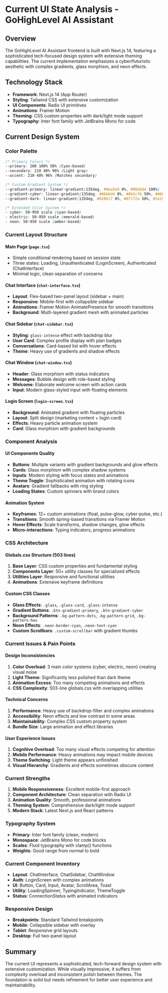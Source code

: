 # Current UI State Analysis - GoHighLevel AI Assistant

## Overview
The GoHighLevel AI Assistant frontend is built with Next.js 14, featuring a sophisticated tech-focused design system with extensive theming capabilities. The current implementation emphasizes a cyber/futuristic aesthetic with complex gradients, glass morphism, and neon effects.

## Technology Stack
- **Framework**: Next.js 14 (App Router)
- **Styling**: Tailwind CSS with extensive customization
- **UI Components**: Radix UI primitives
- **Animations**: Framer Motion
- **Theming**: CSS custom properties with dark/light mode support
- **Typography**: Inter font family with JetBrains Mono for code

## Current Design System

### Color Palette
```css
/* Primary Colors */
--primary: 200 100% 50% (Cyan-based)
--secondary: 210 40% 96% (Light gray)
--accent: 210 40% 96% (Matches secondary)

/* Custom Gradient System */
--gradient-primary: linear-gradient(135deg, #0ea5e9 0%, #06b6d4 100%)
--gradient-cyber: linear-gradient(135deg, #06b6d4 0%, #8b5cf6 50%, #06b6d4 100%)
--gradient-dark: linear-gradient(135deg, #020617 0%, #0f172a 50%, #1e293b 100%)

/* Extended Color System */
- cyber: 50-950 scale (cyan-based)
- electric: 50-950 scale (emerald-based)
- neon: 50-950 scale (amber-based)
```

### Current Layout Structure

#### Main Page (`page.tsx`)
- Simple conditional rendering based on session state
- Three states: Loading, Unauthenticated (LoginScreen), Authenticated (ChatInterface)
- Minimal logic, clean separation of concerns

#### Chat Interface (`chat-interface.tsx`)
- **Layout**: Flex-based two-panel layout (sidebar + main)
- **Responsive**: Mobile-first with collapsible sidebar
- **Animations**: Framer Motion AnimatePresence for smooth transitions
- **Background**: Multi-layered gradient mesh with animated particles

#### Chat Sidebar (`chat-sidebar.tsx`)
- **Styling**: `glass-intense` effect with backdrop blur
- **User Card**: Complex profile display with plan badges
- **Conversations**: Card-based list with hover effects
- **Theme**: Heavy use of gradients and shadow effects

#### Chat Window (`chat-window.tsx`)
- **Header**: Glass morphism with status indicators
- **Messages**: Bubble design with role-based styling
- **Welcome**: Elaborate welcome screen with action cards
- **Input**: Modern glass-styled input with floating elements

#### Login Screen (`login-screen.tsx`)
- **Background**: Animated gradient with floating particles
- **Layout**: Split design (marketing content + login card)
- **Effects**: Heavy particle animation system
- **Card**: Glass morphism with gradient backgrounds

### Component Analysis

#### UI Components Quality
- **Buttons**: Multiple variants with gradient backgrounds and glow effects
- **Cards**: Glass morphism with complex shadow systems
- **Inputs**: Modern styling with focus states and animations
- **Theme Toggle**: Sophisticated animation with rotating icons
- **Avatars**: Gradient fallbacks with ring styling
- **Loading States**: Custom spinners with brand colors

#### Animation System
- **Keyframes**: 12+ custom animations (float, pulse-glow, cyber-pulse, etc.)
- **Transitions**: Smooth spring-based transitions via Framer Motion
- **Hover Effects**: Scale transforms, shadow changes, glow effects
- **Micro-interactions**: Typing indicators, progress animations

### CSS Architecture

#### Globals.css Structure (503 lines)
1. **Base Layer**: CSS custom properties and fundamental styling
2. **Components Layer**: 50+ utility classes for specialized effects
3. **Utilities Layer**: Responsive and functional utilities
4. **Animations**: Extensive keyframe definitions

#### Custom CSS Classes
- **Glass Effects**: `.glass`, `.glass-card`, `.glass-intense`
- **Gradient Buttons**: `.btn-gradient-primary`, `.btn-gradient-cyber`
- **Background Patterns**: `.bg-pattern-dots`, `.bg-pattern-grid`, `.bg-pattern-hex`
- **Neon Effects**: `.neon-border-cyan`, `.neon-text-cyan`
- **Custom Scrollbars**: `.custom-scrollbar` with gradient thumbs

### Current Issues & Pain Points

#### Design Inconsistencies
1. **Color Overload**: 3 main color systems (cyber, electric, neon) creating visual noise
2. **Light Theme**: Significantly less polished than dark theme
3. **Animation Excess**: Too many competing animations and effects
4. **CSS Complexity**: 503-line globals.css with overlapping utilities

#### Technical Concerns
1. **Performance**: Heavy use of backdrop-filter and complex animations
2. **Accessibility**: Neon effects and low contrast in some areas
3. **Maintainability**: Complex CSS custom property system
4. **Bundle Size**: Large animation and effect libraries

#### User Experience Issues
1. **Cognitive Overload**: Too many visual effects competing for attention
2. **Mobile Performance**: Heavy animations may impact mobile devices
3. **Theme Switching**: Light theme appears unfinished
4. **Visual Hierarchy**: Gradients and effects sometimes obscure content

### Current Strengths
1. **Mobile Responsiveness**: Excellent mobile-first approach
2. **Component Architecture**: Clean separation with Radix UI
3. **Animation Quality**: Smooth, professional animations
4. **Theming System**: Comprehensive dark/light mode support
5. **Modern Stack**: Latest Next.js and React patterns

### Typography System
- **Primary**: Inter font family (clean, modern)
- **Monospace**: JetBrains Mono for code blocks
- **Scales**: Fluid typography with clamp() functions
- **Weights**: Good range from normal to bold

### Current Component Inventory
- **Layout**: ChatInterface, ChatSidebar, ChatWindow
- **Auth**: LoginScreen with complex animations
- **UI**: Button, Card, Input, Avatar, ScrollArea, Toast
- **Utility**: LoadingSpinner, TypingIndicator, ThemeToggle
- **Status**: ConnectionStatus with animated indicators

### Responsive Design
- **Breakpoints**: Standard Tailwind breakpoints
- **Mobile**: Collapsible sidebar with overlay
- **Tablet**: Responsive grid layouts
- **Desktop**: Full two-panel layout

## Summary
The current UI represents a sophisticated, tech-forward design system with extensive customization. While visually impressive, it suffers from complexity overload and inconsistent polish between themes. The foundation is solid but needs refinement for better user experience and maintainability.